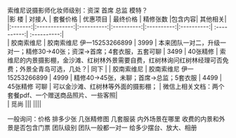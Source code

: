 索维尼说摄影师化妆师级别：资深 首席  总监 模特？  
|影 楼 |   对接人   |      套餐价格     | 优惠项目 | 最终价格 | 精修张数 |包含内容| 其他相关|
|:-------:|:-------------:|:----------:|:----------:|:----------:|:----------:| :----------:|  :----------:|     
|  胶南索维尼  | 胶南索维尼 伊一15253266899 | 3999  | 本来团队一对二，升级一对一；精修30->40张；资深->首席；4套衣服，五套可聊 | 3499 | 40张精修 | 索维尼的内景摄影棚，金沙滩、红树林外景需要自费，红树林询问红树林经理可否免费；外景全青岛可选，几处？| 同下 |
|  胶南索维尼  | 胶南索维尼 伊一15253266899 | 4999  | 精修40->45张，未聊；首席->总监；5套衣服 | 4499 | 45张精修 可聊 | 可以金沙滩、红树林等外面的摄影棚； | 微信上相关文档：两个套餐pdf、一个赠送商品照片、一些客照|  
|   觅尚 ||| ||||   
  
  
一般询问：价格  排多少张 几张精修图  几套服装  内外场景在哪里  收费的内景和外景是否包含门票  团队级别  团队一般都一对一  给多少摆台、放大、相册

